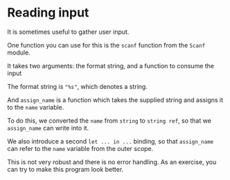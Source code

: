 # Reading input

It is sometimes useful to gather user input.

One function you can use for this is the `scanf` function from the `Scanf` module.

It takes two arguments: the format string, and a function to consume the input

The format string is `"%s"`, which denotes a string.

And `assign_name` is a function which takes the supplied string and assigns it to the `name` variable.

To do this, we converted the `name` from `string` to `string ref`, so that we `assign_name` can write into it.

We also introduce a second `let ... in ...` binding, so that `assign_name` can refer to the `name` variable from the outer scope.

This is not very robust and there is no error handling. As an exercise, you can try to make this program look better.


